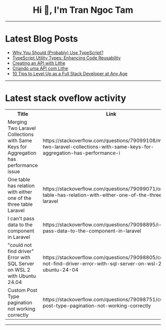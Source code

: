 <h1 align="center">Hi 👋, I'm Tran Ngoc Tam</h1>

---

# Latest Blog Posts 
<!-- BLOG-POST-LIST:START -->
- [Why You Should &lpar;Probably&rpar; Use TypeScript?](https://dev.to/shafayeat/why-you-should-probably-use-typescript-25g9)
- [TypeScript Utility Types: Enhancing Code Reusability](https://dev.to/shafayeat/typescript-utility-types-enhancing-code-reusability-507g)
- [Creating an API with Lithe](https://dev.to/lithephp/creating-an-api-with-lithe-5g46)
- [Criando uma API com Lithe](https://dev.to/lithephp/criando-uma-api-com-lithe-11n5)
- [10 Tips to Level Up as a Full Stack Developer at Any Age](https://dev.to/abdullah_tajudeen_a406597/10-tips-to-level-up-as-a-full-stack-developer-at-any-age-2507)
<!-- BLOG-POST-LIST:END -->

---

# Latest stack oveflow activity
<table>
  <tr><th>Title</th><th>Link</th></tr>
  <!-- STACKOVERFLOW:START --><tr><td>Merging Two Laravel Collections with Same Keys for Aggregation has performance issue</td><td>https://stackoverflow.com/questions/79099108/merging-two-laravel-collections-with-same-keys-for-aggregation-has-performance-i</td></tr><tr><td>One table has relation with either one of the three table Laravel</td><td>https://stackoverflow.com/questions/79099071/one-table-has-relation-with-either-one-of-the-three-table-laravel</td></tr><tr><td>I can&#39;t pass data to the component in Laravel</td><td>https://stackoverflow.com/questions/79098895/i-cant-pass-data-to-the-component-in-laravel</td></tr><tr><td>&quot;could not find driver&quot; Error with SQL Server on WSL 2 with Ubuntu 24.04</td><td>https://stackoverflow.com/questions/79098805/could-not-find-driver-error-with-sql-server-on-wsl-2-with-ubuntu-24-04</td></tr><tr><td>Custom Post Type pagination not working correctly</td><td>https://stackoverflow.com/questions/79098751/custom-post-type-pagination-not-working-correctly</td></tr><!-- STACKOVERFLOW:END -->
</table>

---


